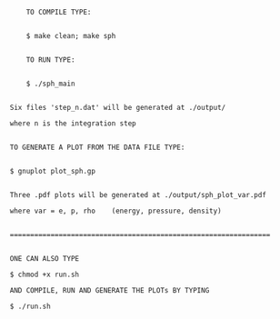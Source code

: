 


             TO COMPILE TYPE:
	     

             $ make clean; make sph


             TO RUN TYPE:
	     

             $ ./sph_main 


	     Six files 'step_n.dat' will be generated at ./output/

	     where n is the integration step


	     TO GENERATE A PLOT FROM THE DATA FILE TYPE:


	     $ gnuplot plot_sph.gp


	     Three .pdf plots will be generated at ./output/sph_plot_var.pdf

	     where var = e, p, rho    (energy, pressure, density)


	     ================================================================


	     ONE CAN ALSO TYPE

	     $ chmod +x run.sh

	     AND COMPILE, RUN AND GENERATE THE PLOTs BY TYPING

	     $ ./run.sh